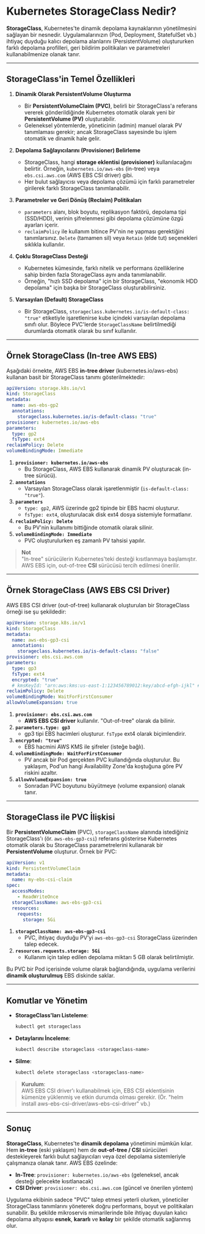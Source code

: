 # Kubernetes StorageClass Nedir?

**StorageClass**, Kubernetes'te dinamik depolama kaynaklarının yönetilmesini sağlayan bir nesnedir. Uygulamalarınızın (Pod, Deployment, StatefulSet vb.) ihtiyaç duyduğu kalıcı depolama alanlarını (PersistentVolume) oluştururken farklı depolama profilleri, geri bildirim politikaları ve parametreleri kullanabilmenize olanak tanır.

---

## StorageClass'in Temel Özellikleri

1. **Dinamik Olarak PersistentVolume Oluşturma**  
   - Bir **PersistentVolumeClaim (PVC)**, belirli bir StorageClass'a referans vererek gönderildiğinde Kubernetes otomatik olarak yeni bir **PersistentVolume (PV)** oluşturabilir.  
   - Geleneksel yöntemlerde, yöneticinin (admin) manuel olarak PV tanımlaması gerekir; ancak StorageClass sayesinde bu işlem otomatik ve dinamik hale gelir.

2. **Depolama Sağlayıcılarını (Provisioner) Belirleme**  
   - StorageClass, hangi **storage eklentisi (provisioner)** kullanılacağını belirtir. Örneğin, `kubernetes.io/aws-ebs` (in-tree) veya `ebs.csi.aws.com` (AWS EBS CSI driver) gibi.
   - Her bulut sağlayıcısı veya depolama çözümü için farklı parametreler girilerek farklı StorageClass tanımlanabilir.

3. **Parametreler ve Geri Dönüş (Reclaim) Politikaları**  
   - `parameters` alanı, blok boyutu, replikasyon faktörü, depolama tipi (SSD/HDD), verinin şifrelenmesi gibi depolama çözümüne özgü ayarları içerir.  
   - `reclaimPolicy` ile kullanım bitince PV'nin ne yapması gerektiğini tanımlarsınız. `Delete` (tamamen sil) veya `Retain` (elde tut) seçenekleri sıklıkla kullanılır.

4. **Çoklu StorageClass Desteği**  
   - Kubernetes kümesinde, farklı nitelik ve performans özelliklerine sahip birden fazla StorageClass aynı anda tanımlanabilir.  
   - Örneğin, "hızlı SSD depolama" için bir StorageClass, "ekonomik HDD depolama" için başka bir StorageClass oluşturabilirsiniz.

5. **Varsayılan (Default) StorageClass**  
   - Bir StorageClass, `storageclass.kubernetes.io/is-default-class: "true"` etiketiyle işaretlenirse kube içindeki varsayılan depolama sınıfı olur. Böylece PVC'lerde `StorageClassName` belirtilmediği durumlarda otomatik olarak bu sınıf kullanılır.

---

## Örnek StorageClass (In-tree AWS EBS)

Aşağıdaki örnekte, AWS EBS **in-tree driver** (kubernetes.io/aws-ebs) kullanan basit bir StorageClass tanımı gösterilmektedir:

```yaml
apiVersion: storage.k8s.io/v1
kind: StorageClass
metadata:
  name: aws-ebs-gp2
  annotations:
    storageclass.kubernetes.io/is-default-class: "true"
provisioner: kubernetes.io/aws-ebs
parameters:
  type: gp2
  fsType: ext4
reclaimPolicy: Delete
volumeBindingMode: Immediate
```
1. **`provisioner: kubernetes.io/aws-ebs`**  
   - Bu StorageClass, AWS EBS kullanarak dinamik PV oluşturacak (in-tree sürücü).
2. **`annotations`**  
   - Varsayılan StorageClass olarak işaretlenmiştir (`is-default-class: "true"`).
3. **`parameters`**  
   - `type: gp2`, AWS üzerinde gp2 tipinde bir EBS hacmi oluşturur.  
   - `fsType: ext4`, oluşturulacak disk ext4 dosya sistemiyle formatlanır.
4. **`reclaimPolicy: Delete`**  
   - Bu PV'nin kullanımı bittiğinde otomatik olarak silinir.
5. **`volumeBindingMode: Immediate`**  
   - PVC oluşturulurken eş zamanlı PV tahsisi yapılır.  

> **Not**  
> "In-tree" sürücülerin Kubernetes'teki desteği kısıtlanmaya başlamıştır. AWS EBS için, out-of-tree **CSI** sürücüsü tercih edilmesi önerilir.

---

## Örnek StorageClass (AWS EBS CSI Driver)

AWS EBS CSI driver (out-of-tree) kullanarak oluşturulan bir StorageClass örneği ise şu şekildedir:

```yaml
apiVersion: storage.k8s.io/v1
kind: StorageClass
metadata:
  name: aws-ebs-gp3-csi
  annotations:
    storageclass.kubernetes.io/is-default-class: "false"
provisioner: ebs.csi.aws.com
parameters:
  type: gp3
  fsType: ext4
  encrypted: "true"
  # kmsKeyId: "arn:aws:kms:us-east-1:123456789012:key/abcd-efgh-ijkl" # Opsiyonel
reclaimPolicy: Delete
volumeBindingMode: WaitForFirstConsumer
allowVolumeExpansion: true
```

1. **`provisioner: ebs.csi.aws.com`**  
   - **AWS EBS CSI driver** kullanılır. "Out-of-tree" olarak da bilinir.  
2. **`parameters.type: gp3`**  
   - gp3 tipi EBS hacimleri oluşturur. `fsType` ext4 olarak biçimlendirir.  
3. **`encrypted: "true"`**  
   - EBS hacmini AWS KMS ile şifreler (isteğe bağlı).  
4. **`volumeBindingMode: WaitForFirstConsumer`**  
   - PV ancak bir Pod gerçekten PVC kullandığında oluşturulur. Bu yaklaşım, Pod'un hangi Availability Zone'da koştuğuna göre PV riskini azaltır.  
5. **`allowVolumeExpansion: true`**  
   - Sonradan PVC boyutunu büyütmeye (volume expansion) olanak tanır.

---

## StorageClass ile PVC İlişkisi

Bir **PersistentVolumeClaim** (PVC), `storageClassName` alanında istediğiniz StorageClass'ı (ör. `aws-ebs-gp3-csi`) referans gösterirse Kubernetes otomatik olarak bu StorageClass parametrelerini kullanarak bir **PersistentVolume** oluşturur. Örnek bir PVC:

```yaml
apiVersion: v1
kind: PersistentVolumeClaim
metadata:
  name: my-ebs-csi-claim
spec:
  accessModes:
    - ReadWriteOnce
  storageClassName: aws-ebs-gp3-csi
  resources:
    requests:
      storage: 5Gi
```
1. **`storageClassName: aws-ebs-gp3-csi`**  
   - PVC, ihtiyaç duyduğu PV'yi `aws-ebs-gp3-csi` StorageClass üzerinden talep edecek.
2. **`resources.requests.storage: 5Gi`**  
   - Kullanım için talep edilen depolama miktarı 5 GB olarak belirtilmiştir.

Bu PVC bir Pod içerisinde volume olarak bağlandığında, uygulama verilerini **dinamik oluşturulmuş** EBS diskinde saklar.

---

## Komutlar ve Yönetim

- **StorageClass'ları Listeleme**:  
  ```bash
  kubectl get storageclass
  ```
- **Detaylarını İnceleme**:  
  ```bash
  kubectl describe storageclass <storageclass-name>
  ```
- **Silme**:  
  ```bash
  kubectl delete storageclass <storageclass-name>
  ```

> **Kurulum**:  
> AWS EBS CSI driver'ı kullanabilmek için, EBS CSI eklentisinin kümenize yüklenmiş ve etkin durumda olması gerekir. (Ör. "helm install aws-ebs-csi-driver/aws-ebs-csi-driver" vb.)

---

## Sonuç

**StorageClass**, Kubernetes'te **dinamik depolama** yönetimini mümkün kılar. Hem **in-tree** (eski yaklaşım) hem de **out-of-tree / CSI** sürücüleri destekleyerek farklı bulut sağlayıcıları veya özel depolama sistemleriyle çalışmanıza olanak tanır. AWS EBS özelinde:

- **In-Tree**: `provisioner: kubernetes.io/aws-ebs` (geleneksel, ancak desteği gelecekte kısıtlanacak)  
- **CSI Driver**: `provisioner: ebs.csi.aws.com` (güncel ve önerilen yöntem)

Uygulama ekibinin sadece "PVC" talep etmesi yeterli olurken, yöneticiler StorageClass tanımlarını yöneterek doğru performans, boyut ve politikaları sunabilir. Bu şekilde mikroservis mimarilerinde bile ihtiyaç duyulan kalıcı depolama altyapısı **esnek**, **kararlı** ve **kolay** bir şekilde otomatik sağlanmış olur.

